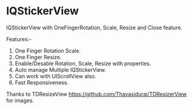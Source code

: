 IQStickerView
=============

IQStickerView with OneFingerRotation, Scale, Resize and Close feature.

Features:-
1) One Finger Rotation Scale.
2) One Finger Resize.
3) Enable/Desable Rotation, Scale, Resize with properties.
4) Auto manage Multiple IQStickerView.
5) Can work with UIScrollView also.
6) Fast Responsiveness.

Thanks to TDResizeView https://github.com/Thavasidurai/TDResizerView for images.